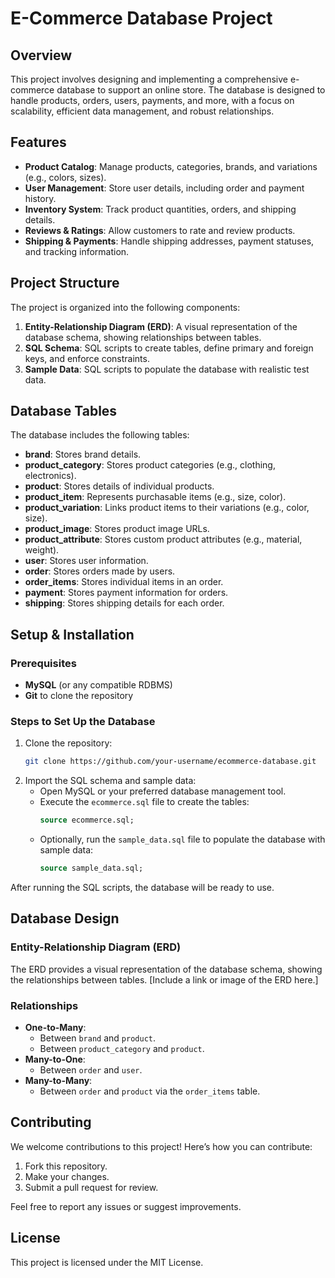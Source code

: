 
# E-Commerce Database Project

## Overview
This project involves designing and implementing a comprehensive e-commerce database to support an online store. The database is designed to handle products, orders, users, payments, and more, with a focus on scalability, efficient data management, and robust relationships.

## Features
- **Product Catalog**: Manage products, categories, brands, and variations (e.g., colors, sizes).
- **User Management**: Store user details, including order and payment history.
- **Inventory System**: Track product quantities, orders, and shipping details.
- **Reviews & Ratings**: Allow customers to rate and review products.
- **Shipping & Payments**: Handle shipping addresses, payment statuses, and tracking information.

## Project Structure
The project is organized into the following components:
1. **Entity-Relationship Diagram (ERD)**: A visual representation of the database schema, showing relationships between tables.
2. **SQL Schema**: SQL scripts to create tables, define primary and foreign keys, and enforce constraints.
3. **Sample Data**: SQL scripts to populate the database with realistic test data.

## Database Tables
The database includes the following tables:
- **brand**: Stores brand details.
- **product_category**: Stores product categories (e.g., clothing, electronics).
- **product**: Stores details of individual products.
- **product_item**: Represents purchasable items (e.g., size, color).
- **product_variation**: Links product items to their variations (e.g., color, size).
- **product_image**: Stores product image URLs.
- **product_attribute**: Stores custom product attributes (e.g., material, weight).
- **user**: Stores user information.
- **order**: Stores orders made by users.
- **order_items**: Stores individual items in an order.
- **payment**: Stores payment information for orders.
- **shipping**: Stores shipping details for each order.

## Setup & Installation

### Prerequisites
- **MySQL** (or any compatible RDBMS)
- **Git** to clone the repository

### Steps to Set Up the Database
1. Clone the repository:
   ```bash
   git clone https://github.com/your-username/ecommerce-database.git
   ```
2. Import the SQL schema and sample data:
   - Open MySQL or your preferred database management tool.
   - Execute the `ecommerce.sql` file to create the tables:
     ```sql
     source ecommerce.sql;
     ```
   - Optionally, run the `sample_data.sql` file to populate the database with sample data:
     ```sql
     source sample_data.sql;
     ```

After running the SQL scripts, the database will be ready to use.

## Database Design

### Entity-Relationship Diagram (ERD)
The ERD provides a visual representation of the database schema, showing the relationships between tables. [Include a link or image of the ERD here.]

### Relationships
- **One-to-Many**: 
  - Between `brand` and `product`.
  - Between `product_category` and `product`.
- **Many-to-One**: 
  - Between `order` and `user`.
- **Many-to-Many**: 
  - Between `order` and `product` via the `order_items` table.

## Contributing
We welcome contributions to this project! Here’s how you can contribute:
1. Fork this repository.
2. Make your changes.
3. Submit a pull request for review.

Feel free to report any issues or suggest improvements.

## License
This project is licensed under the MIT License.
